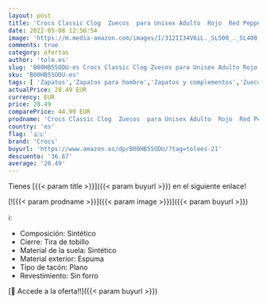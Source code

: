 ```yaml
---
layout: post
title: 'Crocs Classic Clog  Zuecos  para Unisex Adulto  Rojo  Red Pepper   38/39 EU'
date: 2022-05-08 12:56:54
image: 'https://m.media-amazon.com/images/I/312II34V6iL._SL500_._SL400_.jpg'
comments: true
category: ofertas
author: 'tole.es'
slug: 'B00HB55ODU-es Crocs Classic Clog Zuecos para Unisex Adulto Rojo Red...'
sku: 'B00HB55ODU-es'
tags: [ 'Zapatos','Zapatos para hombre','Zapatos y complementos','Zuecos y mules para hombre','crocs','zuecos','🇪🇸', ]
actualPrice: 28.49 EUR
currency: EUR
price: 28.49
comparePrice: 44.99 EUR
prodname: 'Crocs Classic Clog  Zuecos  para Unisex Adulto  Rojo  Red Pepper   38/39 EU'
country: 'es'
flag: '🇪🇸'
brand: 'Crocs'
buyurl: 'https://www.amazon.es/dp/B00HB55ODU/?tag=tolees-21'
descuento: '36.67'
average: '28.49'
---
```


Tienes [{{< param title >}}]({{< param buyurl >}}) en el siguiente enlace!

[![{{< param prodname >}}]({{< param image >}})]({{< param buyurl >}})

ℹ️:

- Composición: Sintético
- Cierre: Tira de tobillo
- Material de la suela: Sintético
- Material exterior: Espuma
- Tipo de tacón: Plano
- Revestimiento: Sin forro

[🛒 Accede a la oferta!!]({{< param buyurl >}})
